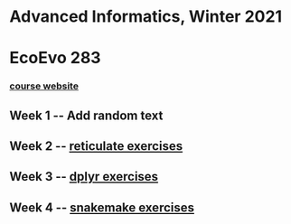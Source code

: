 # Advanced Informatics, Winter 2021

# EcoEvo 283 

### [course website](http://www.molpopgen.org/AdvancedInformatics2021/)

## Week 1 -- Add random text

## Week 2 -- [reticulate exercises](https://github.com/TatyanaLev/EE283HW2)

## Week 3 -- [dplyr exercises](https://github.com/TatyanaLev/EE283HW3)

## Week 4 -- [snakemake exercises](https://github.com/TatyanaLev/EE283HW4)
